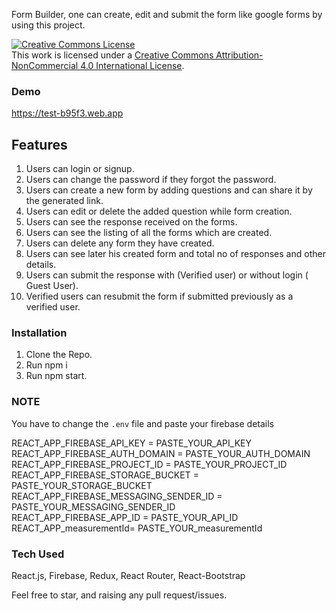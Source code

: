 Form Builder, one can create, edit and submit the form like google forms by using this project.



<a rel="license" href="http://creativecommons.org/licenses/by-nc/4.0/"><img alt="Creative Commons License" style="border-width:0" src="https://i.creativecommons.org/l/by-nc/4.0/88x31.png" /></a><br />This work is licensed under a <a rel="license" href="http://creativecommons.org/licenses/by-nc/4.0/">Creative Commons Attribution-NonCommercial 4.0 International License</a>.

### Demo
https://test-b95f3.web.app

## Features

1) Users can login or signup.
2) Users can change the password if they forgot the password.
3) Users can create a new form by adding questions and can share it by the generated link.
4) Users can edit or delete the added question while form creation.
5) Users can see the response received on the forms.
6) Users can see the listing of all the forms which are created.
7) Users can delete any form they have created.
8) Users can see later his created form and total no of responses and other details.
9) Users can submit the response with (Verified user) or without login ( Guest User).
10) Verified users can resubmit the form if submitted previously as a verified user.

### Installation

1) Clone the Repo.
2) Run npm i
3) Run npm start.

### NOTE
You have to change the `.env` file and paste your firebase details

REACT_APP_FIREBASE_API_KEY =  PASTE_YOUR_API_KEY <br />
REACT_APP_FIREBASE_AUTH_DOMAIN =  PASTE_YOUR_AUTH_DOMAIN<br />
REACT_APP_FIREBASE_PROJECT_ID =  PASTE_YOUR_PROJECT_ID<br />
REACT_APP_FIREBASE_STORAGE_BUCKET =  PASTE_YOUR_STORAGE_BUCKET<br />
REACT_APP_FIREBASE_MESSAGING_SENDER_ID =  PASTE_YOUR_MESSAGING_SENDER_ID <br />
REACT_APP_FIREBASE_APP_ID = PASTE_YOUR_API_ID<br />
REACT_APP_measurementId= PASTE_YOUR_measurementId

### Tech Used
React.js, Firebase, Redux, React Router, React-Bootstrap

Feel free to star, and raising any pull request/issues.


